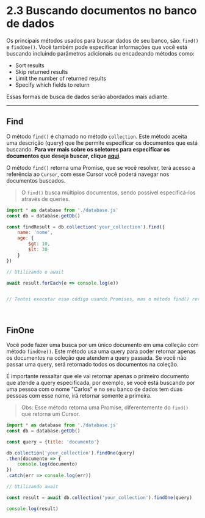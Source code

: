 # 2.3 Buscando documentos no banco de dados

Os principais métodos usados para buscar dados de seu banco, são: `find()` e `findOne()`. Você também pode especificar informações que você está buscando incluindo parâmetros adicionais ou encadeando métodos como:

 - Sort results 
 - Skip returned results
 - Limit the number of returned results
 - Specify which fields to return

Essas formas de busca de dados serão abordados mais adiante.

***

## Find

O método `find()` é chamado no método `collection`. Este método aceita uma descrição (query) que lhe permite especificar os documentos que está buscando. **Para ver mais sobre os seletores para especificar os documentos que deseja buscar, clique [aqui](4%20-%20seletores-querie.md)**.

O método `find()` retorna uma Promise, que se vocẽ resolver, terá acesso a referência ao `Cursor`, com esse Cursor você poderá navegar nos documentos buscados.


> O `find()` busca múltiplos documentos, sendo possível especificá-los através de queries.


```javascript
import * as database from './database.js'
const db = database.getDb()

const findResult = db.collection('your_collection').find({
    name: 'nome',
    age: {
        $gt: 10,
        $lt: 30
    }
})

// Utilizando o await

await result.forEach(e => console.log(e))


// Tentei executar esse código usando Promises, mas o método find() retorna um Cursor e não uma Promise
```

<br>

## FinOne

Você pode fazer uma busca por um único documento em uma colleção com método `findOne()`. Este método usa uma query para poder retornar apenas os documentos na coleção que atendem a query passada. Se você não passar uma query, será retornado todos os documentos na coleção. 

É importante ressaltar que ele vai retornar apenas o primeiro documento que atende a query especificada, por exemplo, se você está buscando por uma pessoa com o nome "Carlos" e no seu banco de dados tem duas pessoas com esse nome, irá retornar somente a primeira.

> Obs: Esse método retorna uma Promise, diferentemente do `find()` que retorna um Cursor.

```javascript
import * as database from './database.js'
const db = database.getDb()

const query = {title: 'documento'}

db.collection('your_collection').findOne(query)
.then(documento => {
    console.log(documento)
})
.catch(err => console.log(err))

// Utilizando await

const result = await db.collection('your_collection').findOne(query)

console.log(result)
```